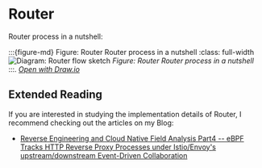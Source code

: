 # Router

Router process in a nutshell: 


:::{figure-md} Figure: Router Router process in a nutshell
:class: full-width
<img src="/ch2-envoy/arch/http/router/router.assets/router-filter-base-flow.drawio.svg" alt="Diagram: Router flow sketch">
*Figure: Router Router process in a nutshell*
:::.
*[Open with Draw.io](https://app.diagrams.net/?ui=sketch#Uhttps%3A%2F%2Fistio-insider.mygraphql.com%2Fzh_CN%2Flatest%2F_images%2Frouter-filter-base-flow.drawio.svg)*


## Extended Reading
If you are interested in studying the implementation details of Router, I recommend checking out the articles on my Blog:
 - [Reverse Engineering and Cloud Native Field Analysis Part4 -- eBPF Tracks HTTP Reverse Proxy Processes under Istio/Envoy's upstream/downstream Event-Driven Collaboration](https://blog.mygraphql.com/en/posts/low-tec/trace/trace-istio/trace-istio-part4/)
